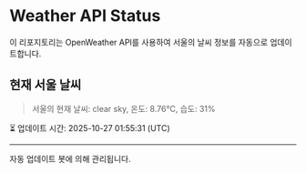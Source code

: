 
# Weather API Status

이 리포지토리는 OpenWeather API를 사용하여 서울의 날씨 정보를 자동으로 업데이트합니다.

## 현재 서울 날씨
> 서울의 현재 날씨: clear sky, 온도: 8.76°C, 습도: 31%

⏳ 업데이트 시간: 2025-10-27 01:55:31 (UTC)

---
자동 업데이트 봇에 의해 관리됩니다.
